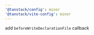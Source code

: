 ```yaml
---
'@tanstack/config': minor
'@tanstack/vite-config': minor
---
```


add `beforeWriteDeclarationFile` callback
